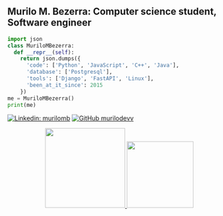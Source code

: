 ## Murilo M. Bezerra: Computer science student, Software engineer

```python
import json
class MuriloMBezerra:
  def __repr__(self):
    return json.dumps({
      'code': ['Python', 'JavaScript', 'C++', 'Java'],
      'database': ['Postgresql'],
      'tools': ['Django', 'FastAPI', 'Linux'],
      'been_at_it_since': 2015
    })
me = MuriloMBezerra()
print(me)
```

[![Linkedin: murilomb](https://img.shields.io/badge/-iandouglas736-blue?style=round-square&logo=Linkedin&logoColor=white&link=https://www.linkedin.com/in/iandouglas736/)](https://www.linkedin.com/in/murilomb/)
[![GitHub murilodevv](https://img.shields.io/github/followers/iandouglas?label=follow&style=social)](https://github.com/murilodevv)

<div align="center">
  <a href="https://beacons.ai/murilodev">
  <img height="180em" src="https://github-readme-stats.vercel.app/api?username=murilodevv&show_icons=true&theme=dark&include_all_commits=true&count_private=true"/>
  <img height="150em" src="https://github-readme-stats.vercel.app/api/top-langs/?username=murilodevv&layout=compact&langs_count=16&theme=dark"/>
</div>
  
<!--
**murilodevv/murilodevv** is a ✨ _special_ ✨ repository because its `README.md` (this file) appears on your GitHub profile.

Here are some ideas to get you started:

- 🔭 I’m currently working on ...
- 🌱 I’m currently learning ...
- 👯 I’m looking to collaborate on ...
- 🤔 I’m looking for help with ...
- 💬 Ask me about ...
- 📫 How to reach me: ...
- 😄 Pronouns: ...
- ⚡ Fun fact: ...
-->
